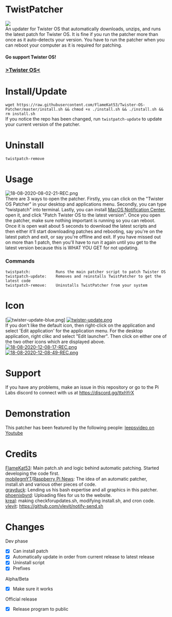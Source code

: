 # TwistPatcher
![](https://i.postimg.cc/rwTFyXLs/tos-patcher-new2.png)<br>
An updater for Twister OS that automatically downloads, unzips, and runs the latest patch for Twister OS. It is fine if you run the patcher more than once as it auto-detects your version. You have to run the patcher when you can reboot your computer as it is required for patching.<br>


#### Go support Twister OS!</br>
### <a href="https://twisteros.com/">>Twister OS<</a>

# Install/Update
`wget https://raw.githubusercontent.com/FlameKat53/Twister-OS-Patcher/master/install.sh && chmod +x ./install.sh && ./install.sh && rm install.sh`<br>
If you notice the repo has been changed, run `twistpatch-update` to update your current version of the patcher.

# Uninstall
`twistpatch-remove`

# Usage
![18-08-2020-08-02-21-REC.png](https://i.postimg.cc/cHq94jWb/18-08-2020-08-02-21-REC.png)<br>
There are 3 ways to open the patcher. Firstly, you can click on the "Twister OS Patcher" in your desktop and applications menu. Secondly, you can type "twistpatch" into terminal. Lastly, you can install [MacOS Notification Center](https://github.com/krishenriksen/notificationcenter), open it, and click "Patch Twister OS to the latest version". Once you open the patcher, make sure nothing important is running so you can reboot. Once it is open wait about 5 seconds to download the latest scripts and then  either it'll start downloading patches and rebooting, say you're on the latest patch and exit, or say you're offline and exit. If you have missed out on more than 1 patch, then you'll have to run it again until you get to the latest version because this is WHAT YOU GET for not updating.

### Commands
```
twistpatch:           Runs the main patcher script to patch Twister OS
twistpatch-update:    Removes and reinstalls TwistPatcher to get the latest code
twistpatch-remove:    Uninstalls TwistPatcher from your system
```

# Icon
[![twister-update-blue.png](https://i.postimg.cc/65RvYzJG/twister-update-blue.png)] [![twister-update.png](https://i.postimg.cc/8kxvR93S/twister-update.png)](https://postimg.cc/G9J9r7d7)<br>
If you don't like the default icon, then right-click on the application and select 'Edit application' for the application menu. For the desktop application, right clikc and select "Edit launcher". Then click on either one of the two other icons which are displayed above.<br>
[![18-08-2020-12-08-17-REC.png](https://i.postimg.cc/mkVFbMwh/18-08-2020-12-08-17-REC.png)](https://postimg.cc/8fJC47xV)<br>
[![18-08-2020-12-08-49-REC.png](https://i.postimg.cc/MZYBb2Sx/18-08-2020-12-08-49-REC.png)](https://postimg.cc/pypyRSr1)

# Support
If you have any problems, make an issue in this repository or go to the Pi Labs discord to connect with us at https://discord.gg/ttxhYrX

# Demonstration
This patcher has been featured by the following people:
[leepsvideo on Youtube](https://www.youtube.com/watch?v=EP1KWsvT4ME)

# Credits
[FlameKat53](https://github.com/FlameKat53): Main patch.sh and logic behind automatic patching. Started developing the code first.<br>
[mobilegmYT](https://github.com/mobilegmYT)/[Raspberry Pi News](https://www.youtube.com/channel/UCmp6JswV90SV5agNFGQuWkw): The idea of an automatic patcher, install.sh and various other pieces of code.<br>
[grayduck](https://www.youtube.com/channel/UCgfQjdc5RceRlTGfuthBs7g): Lending us his bash expertise and all graphics in this patcher.<br>
[phoenixbyrd](https://github.com/phoenixbyrd): Uploading files for us to the website.<br>
[kreal](https://github.com/krishenriksen): making checkforupdates.sh, modifying install.sh, and cron code.
[vlevit](https://github.com/vlevit/): https://github.com/vlevit/notify-send.sh

# Changes
Dev phase
- [x] Can install patch
- [x] Automatically update in order from current release to latest release
- [x] Uninstall script
- [x] Prefixes

Alpha/Beta
- [x] Make sure it works

Official release
- [x] Release program to public
